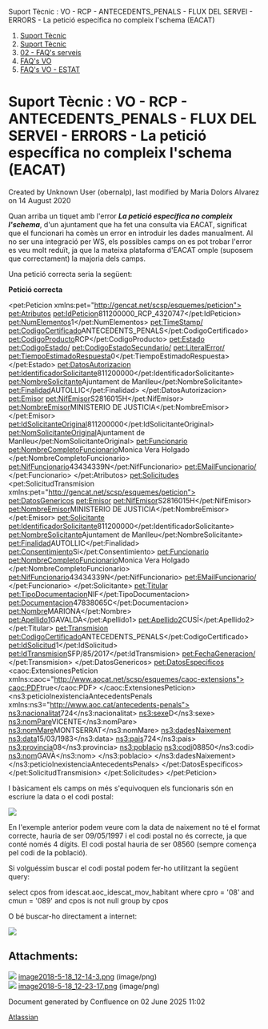 Suport Tècnic : VO - RCP - ANTECEDENTS\_PENALS - FLUX DEL SERVEI - ERRORS - La petició específica no compleix l'schema (EACAT)  

1.  [Suport Tècnic](index.md)
2.  [Suport Tècnic](13893782.md)
3.  [02 - FAQ's serveis](26313393.md)
4.  [FAQ's VO](28705575.md)
5.  [FAQ's VO - ESTAT](28705579.md)

Suport Tècnic : VO - RCP - ANTECEDENTS\_PENALS - FLUX DEL SERVEI - ERRORS - La petició específica no compleix l'schema (EACAT)
==============================================================================================================================

Created by Unknown User (obernalp), last modified by Maria Dolors Alvarez on 14 August 2020

Quan arriba un tiquet amb l'error _**La petició específica no compleix l'schema**_, d'un ajuntament que ha fet una consulta via EACAT, significat que el funcionari ha comès un error en introduir les dades manualment. Al no ser una integració per WS, els possibles camps on es pot trobar l'error es veu molt reduït, ja que la mateixa plataforma d'EACAT omple (suposem que correctament) la majoria dels camps.

Una petició correcta seria la següent:

**Petició correcta**

<pet:Peticion xmlns:pet="http://gencat.net/scsp/esquemes/peticion">
	<pet:Atributos>
		<pet:IdPeticion>811200000\_RCP\_4320747</pet:IdPeticion>
		<pet:NumElementos>1</pet:NumElementos>
		<pet:TimeStamp/>
		<pet:CodigoCertificado>ANTECEDENTS\_PENALS</pet:CodigoCertificado>
		<pet:CodigoProducto>RCP</pet:CodigoProducto>
		<pet:Estado>
			<pet:CodigoEstado/>
			<pet:CodigoEstadoSecundario/>
			<pet:LiteralError/>
			<pet:TiempoEstimadoRespuesta>0</pet:TiempoEstimadoRespuesta>
		</pet:Estado>
		<pet:DatosAutorizacion>
			<pet:IdentificadorSolicitante>811200000</pet:IdentificadorSolicitante>
			<pet:NombreSolicitante>Ajuntament de Manlleu</pet:NombreSolicitante>
			<pet:Finalidad>AUTOLLIC</pet:Finalidad>
		</pet:DatosAutorizacion>
		<pet:Emisor>
			<pet:NifEmisor>S2816015H</pet:NifEmisor>
			<pet:NombreEmisor>MINISTERIO DE JUSTICIA</pet:NombreEmisor>
		</pet:Emisor>
		<pet:IdSolicitanteOriginal>811200000</pet:IdSolicitanteOriginal>
		<pet:NomSolicitanteOriginal>Ajuntament de Manlleu</pet:NomSolicitanteOriginal>
		<pet:Funcionario>
			<pet:NombreCompletoFuncionario>Monica Vera Holgado </pet:NombreCompletoFuncionario>
			<pet:NifFuncionario>43434339N</pet:NifFuncionario>
			<pet:EMailFuncionario/>
		</pet:Funcionario>
	</pet:Atributos>
	<pet:Solicitudes>
		<pet:SolicitudTransmision xmlns:pet="http://gencat.net/scsp/esquemes/peticion">
			<pet:DatosGenericos>
				<pet:Emisor>
					<pet:NifEmisor>S2816015H</pet:NifEmisor>
					<pet:NombreEmisor>MINISTERIO DE JUSTICIA</pet:NombreEmisor>
				</pet:Emisor>
				<pet:Solicitante>
					<pet:IdentificadorSolicitante>811200000</pet:IdentificadorSolicitante>
					<pet:NombreSolicitante>Ajuntament de Manlleu</pet:NombreSolicitante>
					<pet:Finalidad>AUTOLLIC</pet:Finalidad>
					<pet:Consentimiento>Si</pet:Consentimiento>
					<pet:Funcionario>
						<pet:NombreCompletoFuncionario>Monica Vera Holgado </pet:NombreCompletoFuncionario>
						<pet:NifFuncionario>43434339N</pet:NifFuncionario>
						<pet:EMailFuncionario/>
					</pet:Funcionario>
				</pet:Solicitante>
				<pet:Titular>
					<pet:TipoDocumentacion>NIF</pet:TipoDocumentacion>
					<pet:Documentacion>47838065C</pet:Documentacion>
					<pet:Nombre>MARIONA</pet:Nombre>
					<pet:Apellido1>GAVALDÀ</pet:Apellido1>
					<pet:Apellido2>CUSÍ</pet:Apellido2>
				</pet:Titular>
				<pet:Transmision>
					<pet:CodigoCertificado>ANTECEDENTS\_PENALS</pet:CodigoCertificado>
					<pet:IdSolicitud>1</pet:IdSolicitud>
					<pet:IdTransmision>SFP/85/2017</pet:IdTransmision>
					<pet:FechaGeneracion/>
				</pet:Transmision>
			</pet:DatosGenericos>
			<pet:DatosEspecificos>
				<caoc:ExtensionesPeticion xmlns:caoc="http://www.aocat.net/scsp/esquemes/caoc-extensions">
					<caoc:PDF>true</caoc:PDF>
				</caoc:ExtensionesPeticion>
				<ns3:peticioInexistenciaAntecedentsPenals xmlns:ns3="http://www.aoc.cat/antecedents-penals">
					<ns3:nacionalitat>724</ns3:nacionalitat>
					<ns3:sexe>D</ns3:sexe>
					<ns3:nomPare>VICENTE</ns3:nomPare>
					<ns3:nomMare>MONTSERRAT</ns3:nomMare>
					<ns3:dadesNaixement>
						<ns3:data>15/03/1983</ns3:data>
						<ns3:pais>724</ns3:pais>
						<ns3:provincia>08</ns3:provincia>
						<ns3:poblacio>
							<ns3:codi>08850</ns3:codi>
							<ns3:nom>GAVÀ</ns3:nom>
						</ns3:poblacio>
					</ns3:dadesNaixement>
				</ns3:peticioInexistenciaAntecedentsPenals>
			</pet:DatosEspecificos>
		</pet:SolicitudTransmision>
	</pet:Solicitudes>
</pet:Peticion>

  

I bàsicament els camps on més s'equivoquen els funcionaris són en escriure la data o el codi postal:

![](attachments/26313301/26315869.png)

En l'exemple anterior podem veure com la data de naixement no té el format correcte, hauria de ser 09/05/1997 i el codi postal no és correcte, ja que conté només 4 dígits. El codi postal hauria de ser 08560 (sempre comença pel codi de la població).

Si volguéssim buscar el codi postal podem fer-ho utilitzant la següent query:

select cpos from idescat.aoc\_idescat\_mov\_habitant 
where cpro = '08'
and cmun = '089'
and cpos is not null
group by cpos

O bé buscar-ho directament a internet:

![](attachments/26313301/26315850.png)

  

  

  

Attachments:
------------

![](images/icons/bullet_blue.gif) [image2018-5-18\_12-14-3.png](attachments/26313301/26315869.png) (image/png)  
![](images/icons/bullet_blue.gif) [image2018-5-18\_12-23-17.png](attachments/26313301/26315850.png) (image/png)  

Document generated by Confluence on 02 June 2025 11:02

[Atlassian](http://www.atlassian.com/)